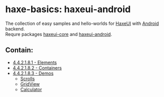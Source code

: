 haxe-basics: haxeui-android
=========================

The collection of easy samples and hello-worlds for [HaxeUI](https://github.com/haxeui/haxeui-core) with [Android](https://www.android.com/) backend.<br/>
Requre packages [haxeui-core](https://github.com/haxeui/haxeui-core) and [haxeui-android](https://github.com/haxeui/haxeui-android).

## Contain:

* [4.4.2.1.8.1 - Elements](./4.4.2.1.8.1_Elements)
* [4.4.2.1.8.2 - Containers](./4.4.2.1.8.2_Containers)
* [4.4.2.1.8.3 - Demos](./4.4.2.1.8.3_Demos)
  * [Scrolls](./4.4.2.1.8.3_Demos/Scrolls)
  * [GridView](./4.4.2.1.8.3_Demos/GridView)
  * [Calculator](./4.4.2.1.8.3_Demos/Calculator)
